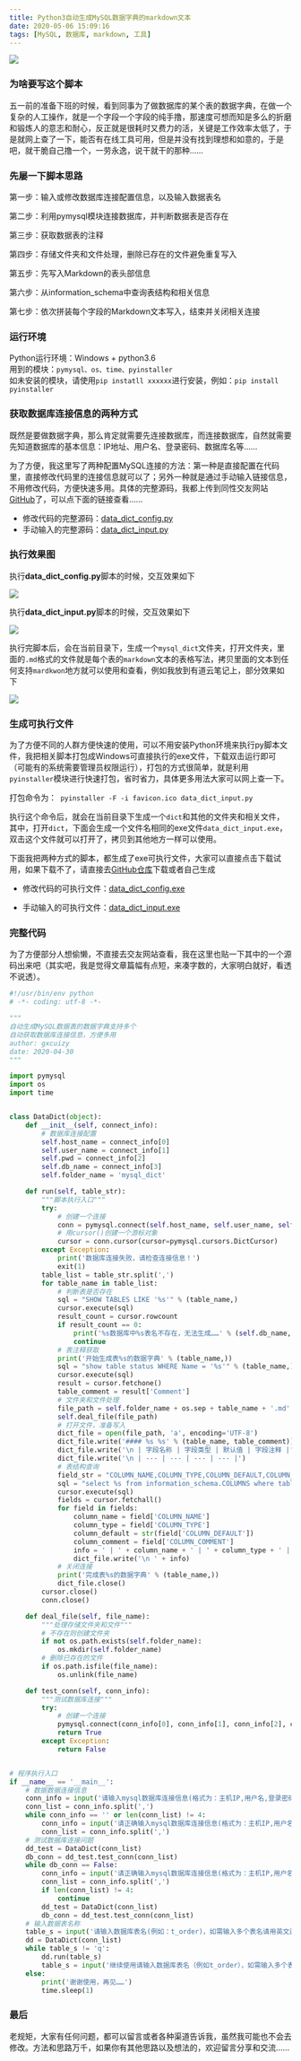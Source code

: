 ```yaml
---
title: Python3自动生成MySQL数据字典的markdown文本
date: 2020-05-06 15:09:16
tags: [MySQL, 数据库, markdown, 工具]
---
```


![](https://image-static.segmentfault.com/200/857/200857007-5eb233d633819_articlex)

### 为啥要写这个脚本

五一前的准备下班的时候，看到同事为了做数据库的某个表的数据字典，在做一个复杂的人工操作，就是一个字段一个字段的纯手撸，那速度可想而知是多么的折磨和锻炼人的意志和耐心，反正就是很耗时又费力的活，关键是工作效率太低了，于是就网上查了一下，能否有在线工具可用，但是并没有找到理想和如意的，于是吧，就干脆自己撸一个，一劳永逸，说干就干的那种……

<!--more-->

### 先屡一下脚本思路

第一步：输入或修改数据库连接配置信息，以及输入数据表名

第二步：利用pymysql模块连接数据库，并判断数据表是否存在

第三步：获取数据表的注释

第四步：存储文件夹和文件处理，删除已存在的文件避免重复写入

第五步：先写入Markdown的表头部信息

第六步：从information_schema中查询表结构和相关信息

第七步：依次拼装每个字段的Markdown文本写入，结束并关闭相关连接

### 运行环境

Python运行环境：Windows + python3.6  
用到的模块：`pymysql、os、time、pyinstaller`  
如未安装的模块，请使用`pip instatll xxxxxx`进行安装，例如：`pip install pyinstaller`

### 获取数据库连接信息的两种方式

既然是要做数据字典，那么肯定就需要先连接数据库，而连接数据库，自然就需要先知道数据库的基本信息：IP地址、用户名、登录密码、数据库名等……

为了方便，我这里写了两种配置MySQL连接的方法：第一种是直接配置在代码里，直接修改代码里的连接信息就可以了；另外一种就是通过手动输入链接信息，不用修改代码，方便快速多用。具体的完整源码，我都上传到同性交友网站[GitHub](https://github.com/gxcuizy/Python/tree/master/%E8%87%AA%E5%8A%A8%E7%94%9F%E6%88%90%E6%95%B0%E6%8D%AE%E5%BA%93%E8%A1%A8%E5%AD%97%E5%85%B8%E7%9A%84markdown%E6%96%87%E6%9C%AC)了，可以点下面的链接查看……

- 修改代码的完整源码：[data_dict_config.py](https://github.com/gxcuizy/Python/blob/master/%E8%87%AA%E5%8A%A8%E7%94%9F%E6%88%90%E6%95%B0%E6%8D%AE%E5%BA%93%E8%A1%A8%E5%AD%97%E5%85%B8%E7%9A%84markdown%E6%96%87%E6%9C%AC/data_dict_config.py)
- 手动输入的完整源码：[data_dict_input.py](https://github.com/gxcuizy/Python/blob/master/%E8%87%AA%E5%8A%A8%E7%94%9F%E6%88%90%E6%95%B0%E6%8D%AE%E5%BA%93%E8%A1%A8%E5%AD%97%E5%85%B8%E7%9A%84markdown%E6%96%87%E6%9C%AC/data_dict_input.py)

### 执行效果图

执行**data_dict_config.py**脚本的时候，交互效果如下

![](https://image-static.segmentfault.com/248/369/2483698320-5eb3674e73ae9_articlex)

执行**data_dict_input.py**脚本的时候，交互效果如下

![](https://image-static.segmentfault.com/546/830/546830567-5eb36718e03d5_articlex)

执行完脚本后，会在当前目录下，生成一个`mysql_dict`文件夹，打开文件夹，里面的`.md`格式的文件就是每个表的`markdown`文本的表格写法，拷贝里面的文本到任何支持`mardkwon`地方就可以使用和查看，例如我放到有道云笔记上，部分效果如下

![](https://image-static.segmentfault.com/298/884/2988844002-5eb367ebd5f05_articlex)

### 生成可执行文件

为了方便不同的人群方便快速的使用，可以不用安装Python环境来执行py脚本文件，我把相关脚本打包成Windows可直接执行的exe文件，下载双击运行即可（可能有的系统需要管理员权限运行），打包的方式很简单，就是利用`pyinstaller`模块进行快速打包，省时省力，具体更多用法大家可以网上查一下。

打包命令为：` pyinstaller -F -i favicon.ico data_dict_input.py`

执行这个命令后，就会在当前目录下生成一个`dict`和其他的文件夹和相关文件，其中，打开`dict`，下面会生成一个文件名相同的exe文件`data_dict_input.exe`，双击这个文件就可以打开了，拷贝到其他地方一样可以使用。

下面我把两种方式的脚本，都生成了exe可执行文件，大家可以直接点击下载试用，如果下载不了，请直接去[GitHub仓库](https://github.com/gxcuizy/Python/tree/master/%E8%87%AA%E5%8A%A8%E7%94%9F%E6%88%90%E6%95%B0%E6%8D%AE%E5%BA%93%E8%A1%A8%E5%AD%97%E5%85%B8%E7%9A%84markdown%E6%96%87%E6%9C%AC)下载或者自己生成

- 修改代码的可执行文件：[data_dict_config.exe](https://raw.githubusercontent.com/gxcuizy/Python/master/%E8%87%AA%E5%8A%A8%E7%94%9F%E6%88%90%E6%95%B0%E6%8D%AE%E5%BA%93%E8%A1%A8%E5%AD%97%E5%85%B8%E7%9A%84markdown%E6%96%87%E6%9C%AC/data_dict_config.exe)

- 手动输入的可执行文件：[data_dict_input.exe](https://raw.githubusercontent.com/gxcuizy/Python/master/%E8%87%AA%E5%8A%A8%E7%94%9F%E6%88%90%E6%95%B0%E6%8D%AE%E5%BA%93%E8%A1%A8%E5%AD%97%E5%85%B8%E7%9A%84markdown%E6%96%87%E6%9C%AC/data_dict_input.exe)

### 完整代码

为了方便部分人想偷懒，不直接去交友网站查看，我在这里也贴一下其中的一个源码出来吧（其实吧，我是觉得文章篇幅有点短，来凑字数的，大家明白就好，看透不说透）。

```python
#!/usr/bin/env python
# -*- coding: utf-8 -*-

"""
自动生成MySQL数据表的数据字典支持多个
自动获取数据库连接信息，方便多用
author: gxcuizy
date: 2020-04-30
"""

import pymysql
import os
import time


class DataDict(object):
    def __init__(self, connect_info):
        # 数据库连接配置
        self.host_name = connect_info[0]
        self.user_name = connect_info[1]
        self.pwd = connect_info[2]
        self.db_name = connect_info[3]
        self.folder_name = 'mysql_dict'

    def run(self, table_str):
        """脚本执行入口"""
        try:
            # 创建一个连接
            conn = pymysql.connect(self.host_name, self.user_name, self.pwd, self.db_name)
            # 用cursor()创建一个游标对象
            cursor = conn.cursor(cursor=pymysql.cursors.DictCursor)
        except Exception:
            print('数据库连接失败，请检查连接信息！')
            exit(1)
        table_list = table_str.split(',')
        for table_name in table_list:
            # 判断表是否存在
            sql = "SHOW TABLES LIKE '%s'" % (table_name,)
            cursor.execute(sql)
            result_count = cursor.rowcount
            if result_count == 0:
                print('%s数据库中%s表名不存在，无法生成……' % (self.db_name, table_name))
                continue
            # 表注释获取
            print('开始生成表%s的数据字典' % (table_name,))
            sql = "show table status WHERE Name = '%s'" % (table_name,)
            cursor.execute(sql)
            result = cursor.fetchone()
            table_comment = result['Comment']
            # 文件夹和文件处理
            file_path = self.folder_name + os.sep + table_name + '.md'
            self.deal_file(file_path)
            # 打开文件，准备写入
            dict_file = open(file_path, 'a', encoding='UTF-8')
            dict_file.write('#### %s %s' % (table_name, table_comment))
            dict_file.write('\n | 字段名称 | 字段类型 | 默认值 | 字段注释 |')
            dict_file.write('\n | --- | --- | --- | --- |')
            # 表结构查询
            field_str = "COLUMN_NAME,COLUMN_TYPE,COLUMN_DEFAULT,COLUMN_COMMENT"
            sql = "select %s from information_schema.COLUMNS where table_schema='%s' and table_name='%s'" % (field_str, self.db_name, table_name)
            cursor.execute(sql)
            fields = cursor.fetchall()
            for field in fields:
                column_name = field['COLUMN_NAME']
                column_type = field['COLUMN_TYPE']
                column_default = str(field['COLUMN_DEFAULT'])
                column_comment = field['COLUMN_COMMENT']
                info = ' | ' + column_name + ' | ' + column_type + ' | ' + column_default + ' | ' + column_comment + ' | '
                dict_file.write('\n ' + info)
            # 关闭连接
            print('完成表%s的数据字典' % (table_name,))
            dict_file.close()
        cursor.close()
        conn.close()

    def deal_file(self, file_name):
        """处理存储文件夹和文件"""
        # 不存在则创建文件夹
        if not os.path.exists(self.folder_name):
            os.mkdir(self.folder_name)
        # 删除已存在的文件
        if os.path.isfile(file_name):
            os.unlink(file_name)

    def test_conn(self, conn_info):
        """测试数据库连接"""
        try:
            # 创建一个连接
            pymysql.connect(conn_info[0], conn_info[1], conn_info[2], conn_info[3])
            return True
        except Exception:
            return False


# 程序执行入口
if __name__ == '__main__':
    # 数据数据连接信息
    conn_info = input('请输入mysql数据库连接信息(格式为：主机IP,用户名,登录密码,数据库名)，逗号分隔且输入顺序不能乱，例如：192.168.0.1,root,root,test_db：')
    conn_list = conn_info.split(',')
    while conn_info == '' or len(conn_list) != 4:
        conn_info = input('请正确输入mysql数据库连接信息(格式为：主机IP,用户名,登录密码,数据库名)，逗号分隔且输入顺序不能乱，例如：192.168.0.1,root,root,test_db：')
        conn_list = conn_info.split(',')
    # 测试数据库连接问题
    dd_test = DataDict(conn_list)
    db_conn = dd_test.test_conn(conn_list)
    while db_conn == False:
        conn_info = input('请正确输入mysql数据库连接信息(格式为：主机IP,用户名,登录密码,数据库名)，逗号分隔且输入顺序不能乱，例如：192.168.0.1,root,root,test_db：')
        conn_list = conn_info.split(',')
        if len(conn_list) != 4:
            continue
        dd_test = DataDict(conn_list)
        db_conn = dd_test.test_conn(conn_list)
    # 输入数据表名称
    table_s = input('请输入数据库表名(例如：t_order)，如需输入多个表名请用英文逗号分隔(例如：t_order,t_goods)，结束使用请输入q：')
    dd = DataDict(conn_list)
    while table_s != 'q':
        dd.run(table_s)
        table_s = input('继续使用请输入数据库表名（例如t_order），如需输入多个表名请用英文逗号分隔（例如t_order,t_goods），结束使用请输入q）：')
    else:
        print('谢谢使用，再见……')
        time.sleep(1)
```

### 最后

老规矩，大家有任何问题，都可以留言或者各种渠道告诉我，虽然我可能也不会去修改。方法和思路万千，如果你有其他思路以及想法的，欢迎留言分享和交流……